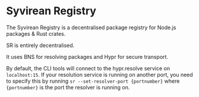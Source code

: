 # Syvirean Registry

The Syvirean Registry is a decentralised package registry for Node.js packages & Rust crates.

SR is entirely decentralised. 

It uses BNS for resolving packages and Hypr for secure transport. 

By default, the CLI tools will connect to the hypr.resolve service on `localhost:15`. 
If your resolution service is running on another port, you need to specify this by running `sr --set-resolver-port {portnumber}` where `{portnumber}` is the port the resolver is running on. 
